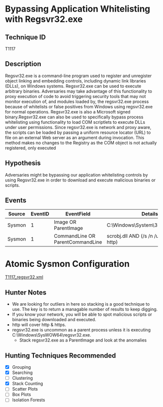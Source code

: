 # Bypassing Application Whitelisting with Regsvr32.exe
## Technique ID
T1117


## Description
Regsvr32.exe is a command-line program used to register and unregister object linking and embedding controls, including dynamic link libraries (DLLs), on Windows systems. Regsvr32.exe can be used to execute arbitrary binaries. Adversaries may take advantage of this functionality to proxy execution of code to avoid triggering security tools that may not monitor execution of, and modules loaded by, the regsvr32.exe process because of whitelists or false positives from Windows using regsvr32.exe for normal operations. Regsvr32.exe is also a Microsoft signed binary.Regsvr32.exe can also be used to specifically bypass process whitelisting using functionality to load COM scriptlets to execute DLLs under user permissions. Since regsvr32.exe is network and proxy aware, the scripts can be loaded by passing a uniform resource locator (URL) to file on an external Web server as an argument during invocation. This method makes no changes to the Registry as the COM object is not actually registered, only executed


## Hypothesis
Adversaries might be bypassing our application whitelisting controls by using Regsvr32.exe in order to download and execute malicious binaries or scripts.


## Events

| Source | EventID | EventField | Details | Reference | 
|--------|---------|-------|---------|-----------| 
| Sysmon | 1 | Image OR ParentImage| C:\Windows\System\32\regsvr32.exe | [Cyb3rWard0g](https://twitter.com/Cyb3rWard0g), [Keshia LeVan](https://www.redcanary.com/blog/whitelist-evasion-example-threat-detection-723) |
| Sysmon | 1 | CommandLine OR ParentCommandLine | scrobj.dll AND (/s /n /u /i OR /i OR http) | [Cyb3rWard0g](https://twitter.com/Cyb3rWard0g), [Keshia LeVan](https://www.redcanary.com/blog/whitelist-evasion-example-threat-detection-723) |


# Atomic Sysmon Configuration
[T1117_regsvr32.xml](https://github.com/Cyb3rWard0g/ThreatHunter-Playbook/blob/master/attack_matrix/windows/sysmon_configs/T1117_regsvr32.xml)


## Hunter Notes
* We are looking for outliers in here so stacking is a good technique to use. The key is to return a managable number of results to keep digging.
* If you know your network, you will be able to spot malicious scripts or binaries being downloaded and executed.
* http will cover http & https.
* regsvr32.exe is uncommon as a parent process unless it is executing C:\Windows\SysWOW64\regsvr32.exe.
  * Stack regsvr32.exe as a ParentImage and look at the anomalies


## Hunting Techniques Recommended

- [x] Grouping
- [x] Searching
- [ ] Clustering
- [X] Stack Counting
- [ ] Scatter Plots
- [ ] Box Plots
- [ ] Isolation Forests
